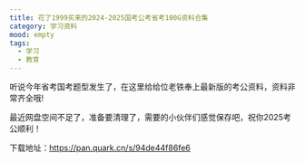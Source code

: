 ```yaml
---
title: 花了1999买来的2024-2025国考公考省考100G资料合集
category: 学习资料
mood: empty
tags:
  - 学习
  - 教育
---
```


听说今年省考国考题型发生了，在这里给给位老铁奉上最新版的考公资料，资料非常齐全哦!

最近网盘空间不足了，准备要清理了，需要的小伙伴们感觉保存吧，祝你2025考公顺利！


下载地址：https://pan.quark.cn/s/94de44f86fe6





